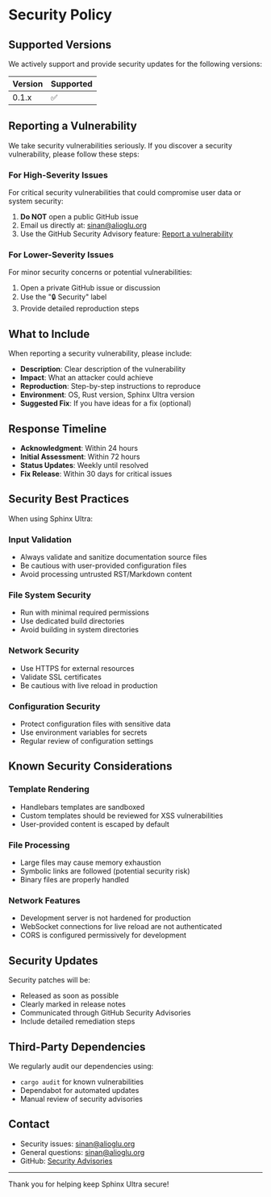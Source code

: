 # Security Policy

## Supported Versions

We actively support and provide security updates for the following versions:

| Version | Supported          |
| ------- | ------------------ |
| 0.1.x   | :white_check_mark: |

## Reporting a Vulnerability

We take security vulnerabilities seriously. If you discover a security vulnerability, please follow these steps:

### For High-Severity Issues

For critical security vulnerabilities that could compromise user data or system security:

1. **Do NOT** open a public GitHub issue
2. Email us directly at: <sinan@alioglu.org>
3. Use the GitHub Security Advisory feature: [Report a vulnerability](https://github.com/salioglu/sphinx-ultra/security/advisories/new)

### For Lower-Severity Issues

For minor security concerns or potential vulnerabilities:

1. Open a private GitHub issue or discussion
2. Use the "🔒 Security" label
3. Provide detailed reproduction steps

## What to Include

When reporting a security vulnerability, please include:

- **Description**: Clear description of the vulnerability
- **Impact**: What an attacker could achieve
- **Reproduction**: Step-by-step instructions to reproduce
- **Environment**: OS, Rust version, Sphinx Ultra version
- **Suggested Fix**: If you have ideas for a fix (optional)

## Response Timeline

- **Acknowledgment**: Within 24 hours
- **Initial Assessment**: Within 72 hours
- **Status Updates**: Weekly until resolved
- **Fix Release**: Within 30 days for critical issues

## Security Best Practices

When using Sphinx Ultra:

### Input Validation

- Always validate and sanitize documentation source files
- Be cautious with user-provided configuration files
- Avoid processing untrusted RST/Markdown content

### File System Security

- Run with minimal required permissions
- Use dedicated build directories
- Avoid building in system directories

### Network Security

- Use HTTPS for external resources
- Validate SSL certificates
- Be cautious with live reload in production

### Configuration Security

- Protect configuration files with sensitive data
- Use environment variables for secrets
- Regular review of configuration settings

## Known Security Considerations

### Template Rendering

- Handlebars templates are sandboxed
- Custom templates should be reviewed for XSS vulnerabilities
- User-provided content is escaped by default

### File Processing

- Large files may cause memory exhaustion
- Symbolic links are followed (potential security risk)
- Binary files are properly handled

### Network Features

- Development server is not hardened for production
- WebSocket connections for live reload are not authenticated
- CORS is configured permissively for development

## Security Updates

Security patches will be:

- Released as soon as possible
- Clearly marked in release notes
- Communicated through GitHub Security Advisories
- Include detailed remediation steps

## Third-Party Dependencies

We regularly audit our dependencies using:

- `cargo audit` for known vulnerabilities
- Dependabot for automated updates
- Manual review of security advisories

## Contact

- Security issues: <sinan@alioglu.org>
- General questions: <sinan@alioglu.org>
- GitHub: [Security Advisories](https://github.com/salioglu/sphinx-ultra/security)

---

Thank you for helping keep Sphinx Ultra secure!
